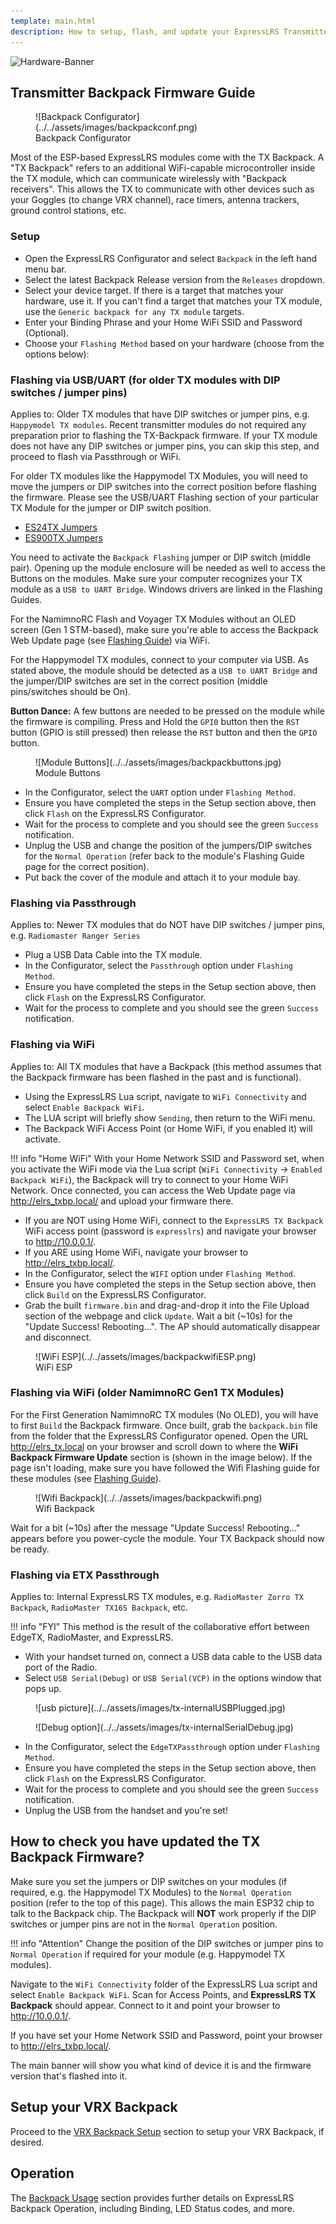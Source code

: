 ```yaml
---
template: main.html
description: How to setup, flash, and update your ExpressLRS Transmitter Backpack.
---
```


![Hardware-Banner](https://raw.githubusercontent.com/ExpressLRS/ExpressLRS-Hardware/master/img/hardware.png)

## Transmitter Backpack Firmware Guide

<figure markdown>
![Backpack Configurator](../../assets/images/backpackconf.png)
<figcaption>Backpack Configurator</figcaption>
</figure>

Most of the ESP-based ExpressLRS modules come with the TX Backpack. A "TX Backpack" refers to an additional WiFi-capable microcontroller inside the TX module, which can communicate wirelessly with "Backpack receivers". This allows the TX to communicate with other devices such as your Goggles (to change VRX channel), race timers, antenna trackers, ground control stations, etc.

### Setup

- Open the ExpressLRS Configurator and select `Backpack` in the left hand menu bar.
- Select the latest Backpack Release version from the `Releases` dropdown.
- Select your device target. If there is a target that matches your hardware, use it. If you can't find a target that matches your TX module, use the `Generic backpack for any TX module` targets.
- Enter your Binding Phrase and your Home WiFi SSID and Password (Optional).
- Choose your `Flashing Method` based on your hardware (choose from the options below):

### Flashing via USB/UART (for older TX modules with DIP switches / jumper pins)

Applies to: Older TX modules that have DIP switches or jumper pins, e.g. `Happymodel TX modules`. Recent transmitter modules do not required any preparation prior to flashing the TX-Backpack firmware. If your TX module does not have any DIP switches or jumper pins, you can skip this step, and proceed to flash via Passthrough or WiFi.

For older TX modules like the Happymodel TX Modules, you will need to move the jumpers or DIP switches into the correct position before flashing the firmware. Please see the USB/UART Flashing section of your particular TX Module for the jumper or DIP switch position.

- [ES24TX Jumpers](../../quick-start/transmitters/es24tx.md/#via-uart)
- [ES900TX Jumpers](../../quick-start/transmitters/es900tx.md/#via-uart)

You need to activate the `Backpack Flashing` jumper or DIP switch (middle pair). Opening up the module enclosure will be needed as well to access the Buttons on the modules. Make sure your computer recognizes your TX module as a `USB to UART Bridge`. Windows drivers are linked in the Flashing Guides.

For the NamimnoRC Flash and Voyager TX Modules without an OLED screen (Gen 1 STM-based), make sure you're able to access the Backpack Web Update page (see [Flashing Guide](../../quick-start/transmitters/flash2400.md)) via WiFi.

For the Happymodel TX modules, connect to your computer via USB. As stated above, the module should be detected as a `USB to UART Bridge` and the jumper/DIP switches are set in the correct position (middle pins/switches should be On).

**Button Dance:** A few buttons are needed to be pressed on the module while the firmware is compiling. Press and Hold the `GPI0` button then the `RST` button (GPIO is still pressed) then release the `RST` button and then the `GPIO` button.

<figure markdown>
![Module Buttons](../../assets/images/backpackbuttons.jpg)
<figcaption>Module Buttons</figcaption>
</figure>

- In the Configurator, select the `UART` option under `Flashing Method`.
- Ensure you have completed the steps in the Setup section above, then click `Flash` on the ExpressLRS Configurator.
- Wait for the process to complete and you should see the green `Success` notification.
- Unplug the USB and change the position of the jumpers/DIP switches for the `Normal Operation` (refer back to the module's Flashing Guide page for the correct position).
- Put back the cover of the module and attach it to your module bay.

### Flashing via Passthrough

Applies to: Newer TX modules that do NOT have DIP switches / jumper pins, e.g. `Radiomaster Ranger Series`

- Plug a USB Data Cable into the TX module.
- In the Configurator, select the `Passthrough` option under `Flashing Method`.
- Ensure you have completed the steps in the Setup section above, then click `Flash` on the ExpressLRS Configurator.
- Wait for the process to complete and you should see the green `Success` notification.

### Flashing via WiFi

Applies to: All TX modules that have a Backpack (this method assumes that the Backpack firmware has been flashed in the past and is functional).

- Using the ExpressLRS Lua script, navigate to `WiFi Connectivity` and select `Enable Backpack WiFi`.
- The LUA script will briefly show `Sending`, then return to the WiFi menu.
- The Backpack WiFi Access Point (or Home WiFi, if you enabled it) will activate.

!!! info "Home WiFi"
    With your Home Network SSID and Password set, when you activate the WiFi mode via the Lua script (`WiFi Connectivity` -> `Enabled Backpack WiFi`), the Backpack will try to connect to your Home WiFi Network. Once connected, you can access the Web Update page via http://elrs_txbp.local/ and upload your firmware there.

- If you are NOT using Home WiFi, connect to the `ExpressLRS TX Backpack` WiFi access point (password is `expresslrs`) and navigate your browser to http://10.0.0.1/.
- If you ARE using Home WiFi, navigate your browser to http://elrs_txbp.local/.
- In the Configurator, select the `WIFI` option under `Flashing Method`.
- Ensure you have completed the steps in the Setup section above, then click `Build` on the ExpressLRS Configurator.
- Grab the built `firmware.bin` and drag-and-drop it into the File Upload section of the webpage and click `Update`. Wait a bit (~10s) for the "Update Success! Rebooting...". The AP should automatically disappear and disconnect.

<figure markdown>
![WiFi ESP](../../assets/images/backpackwifiESP.png)
<figcaption>WiFi ESP</figcaption>
</figure>

### Flashing via WiFi (older NamimnoRC Gen1 TX Modules)

For the First Generation NamimnoRC TX modules (No OLED), you will have to first `Build` the Backpack firmware. Once built, grab the `backpack.bin` file from the folder that the ExpressLRS Configurator opened. Open the URL http://elrs_tx.local on your browser and scroll down to where the **WiFi Backpack Firmware Update** section is (shown in the image below). If the page isn't loading, make sure you have followed the Wifi Flashing guide for these modules (see [Flashing Guide](../../quick-start/transmitters/flash2400.md/#via-wifi)).

<figure markdown>
![Wifi Backpack](../../assets/images/backpackwifi.png)
<figcaption>Wifi Backpack</figcaption>
</figure>

Wait for a bit (~10s) after the message "Update Success! Rebooting..." appears before you power-cycle the module. Your TX Backpack should now be ready.

### Flashing via ETX Passthrough

Applies to: Internal ExpressLRS TX modules, e.g. `RadioMaster Zorro TX Backpack`, `RadioMaster TX16S Backpack`, etc.

!!! info "FYI"
    This method is the result of the collaborative effort between EdgeTX, RadioMaster, and ExpressLRS.

- With your handset turned on, connect a USB data cable to the USB data port of the Radio.
- Select `USB Serial(Debug)` or `USB Serial(VCP)` in the options window that pops up.

<figure markdown>
![usb picture](../../assets/images/tx-internalUSBPlugged.jpg)
</figure>

<figure markdown>
![Debug option](../../assets/images/tx-internalSerialDebug.jpg)
</figure>

- In the Configurator, select the `EdgeTXPassthrough` option under `Flashing Method`.
- Ensure you have completed the steps in the Setup section above, then click `Flash` on the ExpressLRS Configurator.
- Wait for the process to complete and you should see the green `Success` notification.
- Unplug the USB from the handset and you're set!

## How to check you have updated the TX Backpack Firmware?

Make sure you set the jumpers or DIP switches on your modules (if required, e.g. the Happymodel TX Modules) to the `Normal Operation` position (refer to the top of this page). This allows the main ESP32 chip to talk to the Backpack chip. The Backpack will **NOT** work properly if the DIP switches or jumper pins are not in the `Normal Operation` position.

!!! info "Attention"
    Change the position of the DIP switches or jumper pins to `Normal Operation` if required for your module (e.g. Happymodel TX modules).

Navigate to the `WiFi Connectivity` folder of the ExpressLRS Lua script and select `Enable Backpack WiFi`. Scan for Access Points, and **ExpressLRS TX Backpack** should appear. Connect to it and point your browser to http://10.0.0.1/.

If you have set your Home Network SSID and Password, point your browser to http://elrs_txbp.local/.

The main banner will show you what kind of device it is and the firmware version that's flashed into it.

## Setup your VRX Backpack

Proceed to the [VRX Backpack Setup](backpack-vrx-setup.md) section to setup your VRX Backpack, if desired.

## Operation

The [Backpack Usage](esp-backpack.md#backpack-usage) section provides further details on ExpressLRS Backpack Operation, including Binding, LED Status codes, and more.
